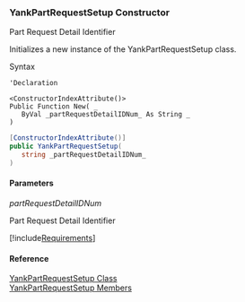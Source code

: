 ﻿### YankPartRequestSetup Constructor

Part Request Detail Identifier

Initializes a new instance of the YankPartRequestSetup class.

Syntax

```vbnet
'Declaration

<ConstructorIndexAttribute()>
Public Function New( _
   ByVal _partRequestDetailIDNum_ As String _
)
```

```csharp
[ConstructorIndexAttribute()]
public YankPartRequestSetup( 
   string _partRequestDetailIDNum_
)
```

#### Parameters

_partRequestDetailIDNum_

Part Request Detail Identifier

[!include[Requirements](../partials/requirements.md)]

#### Reference

[YankPartRequestSetup Class](FChoice.Toolkits.Clarify~FChoice.Toolkits.Clarify.Logistics.YankPartRequestSetup.md)  
[YankPartRequestSetup Members](FChoice.Toolkits.Clarify~FChoice.Toolkits.Clarify.Logistics.YankPartRequestSetup_members.md)